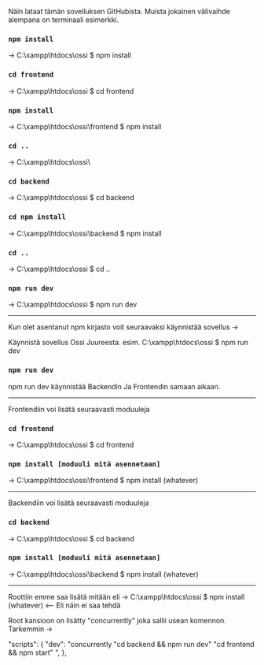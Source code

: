 Näin lataat tämän sovelluksen GitHubista. Muista jokainen välivaihde alempana on terminaali esimerkki.

### `npm install`
-> C:\xampp\htdocs\ossi $ npm install


### `cd frontend`
-> C:\xampp\htdocs\ossi $ cd frontend

### `npm install`
-> C:\xampp\htdocs\ossi\frontend $ npm install

### `cd ..`
-> C:\xampp\htdocs\ossi\

### `cd backend`
-> C:\xampp\htdocs\ossi $ cd backend

### `cd npm install`
-> C:\xampp\htdocs\ossi\backend $ npm install

### `cd ..`
-> C:\xampp\htdocs\ossi $ cd ..

### `npm run dev`
-> C:\xampp\htdocs\ossi $ npm run dev

___________________________________________________________________________________________________________________________________________________________________________________
Kun olet asentanut npm kirjasto voit seuraavaksi käynnistää sovellus ->

Käynnistä sovellus Ossi Juureesta. esim.  C:\xampp\htdocs\ossi $ npm run dev

### `npm run dev`

npm run dev käynnistää Backendin Ja Frontendin samaan aikaan.

___________________________________________________________________________________________________________________________________________________________________________________

Frontendiin voi lisätä seuraavasti moduuleja 
### `cd frontend`
-> C:\xampp\htdocs\ossi $ cd frontend

### `npm install [moduuli mitä asennetaan]`
-> C:\xampp\htdocs\ossi\frontend $ npm install (whatever)



___________________________________________________________________________________________________________________________________________________________________________________

Backendiin voi lisätä seuraavasti moduuleja 
### `cd backend`
-> C:\xampp\htdocs\ossi $ cd backend

### `npm install [moduuli mitä asennetaan]`
-> C:\xampp\htdocs\ossi\backend $ npm install (whatever)


___________________________________________________________________________________________________________________________________________________________________________________


Roottiin emme saa lisätä mitään eli 
-> C:\xampp\htdocs\ossi $ npm install (whatever) <-- Eli näin ei saa tehdä

Root kansioon on lisätty "concurrently" joka sallii usean komennon.
Tarkemmin ->  

"scripts": {
    "dev": "concurrently \"cd backend && npm run dev\" \"cd frontend && npm start\" ",
  },
